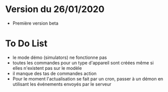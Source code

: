 # Version du 26/01/2020

- Première version beta

# To Do List

- le mode démo (simulators) ne fonctionne pas
- toutes les commandes pour un type d'appareil sont créées même si elles n'existent pas sur le modèle
- il manque des tas de commandes action
- Pour le moment l'actualisation se fait par un cron, passer à un démon en utilisant les événements envoyés par le serveur
